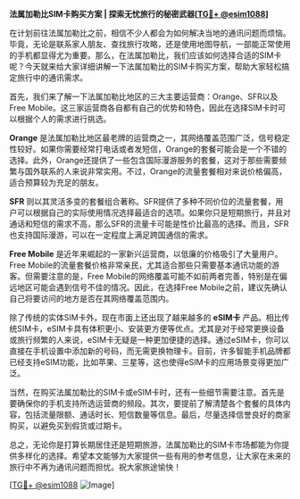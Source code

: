 **法属加勒比SIM卡购买方案 | 探索无忧旅行的秘密武器[[TG💪+ @esim1088](https://t.me/s/esim1088)]**

在计划前往法属加勒比之前，相信不少人都会为如何解决当地的通讯问题而烦恼。毕竟，无论是联系家人朋友、查找旅行攻略，还是使用地图导航，一部能正常使用的手机都显得尤为重要。那么，在法属加勒比，我们应该如何选择合适的SIM卡呢？今天就来给大家详细讲解一下法属加勒比的SIM卡购买方案，帮助大家轻松搞定旅行中的通讯需求。

首先，我们来了解一下法属加勒比地区的三大主要运营商：Orange、SFR以及Free Mobile。这三家运营商各自都有自己的优势和特色，因此在选择SIM卡时可以根据个人的需求进行挑选。

**Orange** 是法属加勒比地区最老牌的运营商之一，其网络覆盖范围广泛，信号稳定性较好。如果你需要经常打电话或者发短信，Orange的套餐可能会是一个不错的选择。此外，Orange还提供了一些包含国际漫游服务的套餐，这对于那些需要频繁与国外联系的人来说非常实用。不过，Orange的流量套餐相对来说价格偏高，适合预算较为充足的朋友。

**SFR** 则以其灵活多变的套餐组合著称。SFR提供了多种不同价位的流量套餐，用户可以根据自己的实际使用情况选择最适合的选项。如果你只是短期旅行，并且对通话和短信的需求不高，那么SFR的流量卡可能是性价比最高的选择。而且，SFR也支持国际漫游，可以在一定程度上满足跨国通信的需求。

**Free Mobile** 是近年来崛起的一家新兴运营商，以低廉的价格吸引了大量用户。Free Mobile的流量套餐价格非常亲民，尤其适合那些只需要基本通讯功能的游客。但需要注意的是，Free Mobile的网络覆盖可能不如前两者完善，特别是在偏远地区可能会遇到信号不佳的情况。因此，在选择Free Mobile之前，建议先确认自己将要访问的地方是否在其网络覆盖范围内。

除了传统的实体SIM卡外，现在市面上还出现了越来越多的 **eSIM卡** 产品。相比传统SIM卡，eSIM卡具有体积更小、安装更方便等优点。尤其是对于经常更换设备或旅行频繁的人来说，eSIM卡无疑是一种更加便捷的选择。通过eSIM卡，你可以直接在手机设置中添加新的号码，而无需更换物理卡。目前，许多智能手机品牌都已经支持eSIM功能，比如苹果、三星等，这也使得eSIM卡的应用场景变得更加广泛。

当然，在购买法属加勒比的SIM卡或eSIM卡时，还有一些细节需要注意。首先是要确保你的手机支持所选运营商的频段。其次，要提前了解清楚各个套餐的具体内容，包括流量限额、通话时长、短信数量等信息。最后，尽量选择信誉良好的商家购买，以避免买到假货或过期卡。

总之，无论你是打算长期居住还是短期旅游，法属加勒比的SIM卡市场都能为你提供多样化的选择。希望本文能够为大家提供一些有用的参考信息，让大家在未来的旅行中不再为通讯问题而担忧。祝大家旅途愉快！

[[TG💪+ @esim1088](https://t.me/s/esim1088) ![Image](https://i.postimg.cc/4NQfJmqS/Snipaste-2025-05-13-00-14-12.png)]